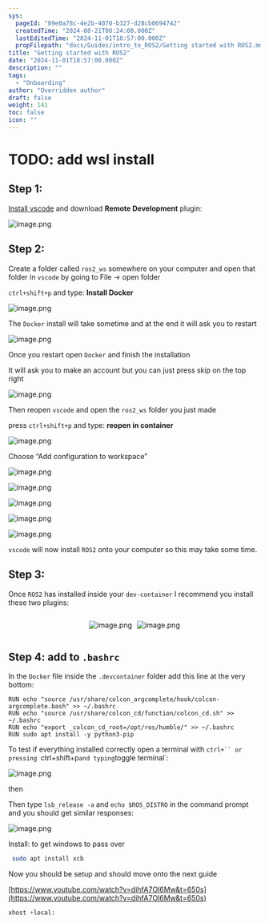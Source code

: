 ```yaml
---
sys:
  pageId: "89e0a78c-4e2b-4070-b327-d28cb0694742"
  createdTime: "2024-08-21T00:24:00.000Z"
  lastEditedTime: "2024-11-01T18:57:00.000Z"
  propFilepath: "docs/Guides/intro_to_ROS2/Getting started with ROS2.md"
title: "Getting started with ROS2"
date: "2024-11-01T18:57:00.000Z"
description: ""
tags:
  - "Onboarding"
author: "Overridden author"
draft: false
weight: 141
toc: false
icon: ""
---
```


# TODO: add wsl install

## Step 1:

[Install vscode](https://code.visualstudio.com/download) and download **Remote Development** plugin:

![image.png](https://prod-files-secure.s3.us-west-2.amazonaws.com/d518164a-d88e-44d1-a4ee-3adb3bd8bce0/efb52993-1881-4a40-b95e-6f020334f022/image.png?X-Amz-Algorithm=AWS4-HMAC-SHA256&X-Amz-Content-Sha256=UNSIGNED-PAYLOAD&X-Amz-Credential=ASIAZI2LB466VG5ZZPIP%2F20250317%2Fus-west-2%2Fs3%2Faws4_request&X-Amz-Date=20250317T140848Z&X-Amz-Expires=3600&X-Amz-Security-Token=IQoJb3JpZ2luX2VjEO7%2F%2F%2F%2F%2F%2F%2F%2F%2F%2FwEaCXVzLXdlc3QtMiJHMEUCIDhkwgIrMYAtCGnQzmCvvB2E%2BbaRXAkrV97kACalK7k7AiEA6xzTSMj7L6M8O2M0SzaRST1q5vzuU7iSbiGIbAHYpjoq%2FwMIRxAAGgw2Mzc0MjMxODM4MDUiDF12i58g7YY4LFTSByrcAyEP5puUEtcCElDNI8hmZimah73P%2BpKy%2F4hYDdU%2FqosIJvXqDq09zEf8PezcmK%2BpYTN7I2kNK6lgNqYiviLUjpj5XYC%2FcKUYgTXSAYU3eXLQVzc2NpRvVFbCA%2Bp095Fkfr%2BpaGou5oTvH9sn%2Fkl8nNdcJN02B4e5XjFyB%2BOYRvAG61zKBFesPQKVqxlt2iv4V5AHd3dxbfG%2FQUXqh7BVE%2FZYVjpMvE5aIYNQrYaggOZUAEfaFZAOzipa0xBtmhhiAabJIdOf7flHQz61PQ2nTqpE5FbW0d4U49jZ1vVdc%2FYbujAtKHK51TxeOiMTPCpD8tv8D3juPK1smixBFK4F3A%2F8d82IC7lQg1c0n0IESOYgbcCtjCmMHO3%2Fb6zlTxaQ6x2700SFNZlrNSMphgoC1EUF7Frm4gAVGi6e0UcM%2BeMlhOH0bEMkupZBW%2FzXDp8yuMXF92UOTIAa4A26KZ3oHPFwZWj9FTVVTjcu3jn2cADI0pdPuIBVvq64eQuGE3e1Bx%2FsAYWWhYLuB9f5U%2BGJgK1mYiUzTezlQktmoDGojm6tDRW1FT7yU9u8LJtKQUpYMByaucffi2oZej84JrSRcoBSIExnSUk3FV6iHHrqu2q2uZ5%2BWOzG7EO1%2FDQXMO7J4L4GOqUBCAbh5%2F7J%2FBpiO9H3Kc4su1gvjiDEufyV4qNs5ILgtyMbcryWFd4LC9Woht6NQ5pDVa58Oa7HhPyPRQCqmh1sgr5Q2GJ%2BlxLuRA38l64Jq5z%2BN8D3Ij6OCIgHfDyar1qQUpcQJLl8ke0fHxgrwSgNKRnFZQ4WH5Jn5O8jVmumWKu4ZYRQqeU2oLexqwBB2CnBp3GP3bzzwYjBhzwQa7PTOmy96mEb&X-Amz-Signature=4172ae987268e8e46ecd46a25f2cfc749766ae2291c2df150ee14c1f68ffffa4&X-Amz-SignedHeaders=host&x-id=GetObject)

## Step 2:

Create a folder called `ros2_ws` somewhere on your computer and open that folder in `vscode` by going to File → open folder 

`ctrl+shift+p` and type: **Install Docker**

![image.png](https://prod-files-secure.s3.us-west-2.amazonaws.com/d518164a-d88e-44d1-a4ee-3adb3bd8bce0/2269dc0e-1cd5-47ff-bceb-c04ad9b2eab0/image.png?X-Amz-Algorithm=AWS4-HMAC-SHA256&X-Amz-Content-Sha256=UNSIGNED-PAYLOAD&X-Amz-Credential=ASIAZI2LB466VG5ZZPIP%2F20250317%2Fus-west-2%2Fs3%2Faws4_request&X-Amz-Date=20250317T140848Z&X-Amz-Expires=3600&X-Amz-Security-Token=IQoJb3JpZ2luX2VjEO7%2F%2F%2F%2F%2F%2F%2F%2F%2F%2FwEaCXVzLXdlc3QtMiJHMEUCIDhkwgIrMYAtCGnQzmCvvB2E%2BbaRXAkrV97kACalK7k7AiEA6xzTSMj7L6M8O2M0SzaRST1q5vzuU7iSbiGIbAHYpjoq%2FwMIRxAAGgw2Mzc0MjMxODM4MDUiDF12i58g7YY4LFTSByrcAyEP5puUEtcCElDNI8hmZimah73P%2BpKy%2F4hYDdU%2FqosIJvXqDq09zEf8PezcmK%2BpYTN7I2kNK6lgNqYiviLUjpj5XYC%2FcKUYgTXSAYU3eXLQVzc2NpRvVFbCA%2Bp095Fkfr%2BpaGou5oTvH9sn%2Fkl8nNdcJN02B4e5XjFyB%2BOYRvAG61zKBFesPQKVqxlt2iv4V5AHd3dxbfG%2FQUXqh7BVE%2FZYVjpMvE5aIYNQrYaggOZUAEfaFZAOzipa0xBtmhhiAabJIdOf7flHQz61PQ2nTqpE5FbW0d4U49jZ1vVdc%2FYbujAtKHK51TxeOiMTPCpD8tv8D3juPK1smixBFK4F3A%2F8d82IC7lQg1c0n0IESOYgbcCtjCmMHO3%2Fb6zlTxaQ6x2700SFNZlrNSMphgoC1EUF7Frm4gAVGi6e0UcM%2BeMlhOH0bEMkupZBW%2FzXDp8yuMXF92UOTIAa4A26KZ3oHPFwZWj9FTVVTjcu3jn2cADI0pdPuIBVvq64eQuGE3e1Bx%2FsAYWWhYLuB9f5U%2BGJgK1mYiUzTezlQktmoDGojm6tDRW1FT7yU9u8LJtKQUpYMByaucffi2oZej84JrSRcoBSIExnSUk3FV6iHHrqu2q2uZ5%2BWOzG7EO1%2FDQXMO7J4L4GOqUBCAbh5%2F7J%2FBpiO9H3Kc4su1gvjiDEufyV4qNs5ILgtyMbcryWFd4LC9Woht6NQ5pDVa58Oa7HhPyPRQCqmh1sgr5Q2GJ%2BlxLuRA38l64Jq5z%2BN8D3Ij6OCIgHfDyar1qQUpcQJLl8ke0fHxgrwSgNKRnFZQ4WH5Jn5O8jVmumWKu4ZYRQqeU2oLexqwBB2CnBp3GP3bzzwYjBhzwQa7PTOmy96mEb&X-Amz-Signature=87e66ac1a3c5532b06fa260a700924fbc34002183d94bfee86ad0c63deff0ba7&X-Amz-SignedHeaders=host&x-id=GetObject)

The `Docker` install will take sometime and at the end it will ask you to restart

![image.png](https://prod-files-secure.s3.us-west-2.amazonaws.com/d518164a-d88e-44d1-a4ee-3adb3bd8bce0/ed233f78-be33-4b1f-b89c-9c346c0e961e/image.png?X-Amz-Algorithm=AWS4-HMAC-SHA256&X-Amz-Content-Sha256=UNSIGNED-PAYLOAD&X-Amz-Credential=ASIAZI2LB466VG5ZZPIP%2F20250317%2Fus-west-2%2Fs3%2Faws4_request&X-Amz-Date=20250317T140848Z&X-Amz-Expires=3600&X-Amz-Security-Token=IQoJb3JpZ2luX2VjEO7%2F%2F%2F%2F%2F%2F%2F%2F%2F%2FwEaCXVzLXdlc3QtMiJHMEUCIDhkwgIrMYAtCGnQzmCvvB2E%2BbaRXAkrV97kACalK7k7AiEA6xzTSMj7L6M8O2M0SzaRST1q5vzuU7iSbiGIbAHYpjoq%2FwMIRxAAGgw2Mzc0MjMxODM4MDUiDF12i58g7YY4LFTSByrcAyEP5puUEtcCElDNI8hmZimah73P%2BpKy%2F4hYDdU%2FqosIJvXqDq09zEf8PezcmK%2BpYTN7I2kNK6lgNqYiviLUjpj5XYC%2FcKUYgTXSAYU3eXLQVzc2NpRvVFbCA%2Bp095Fkfr%2BpaGou5oTvH9sn%2Fkl8nNdcJN02B4e5XjFyB%2BOYRvAG61zKBFesPQKVqxlt2iv4V5AHd3dxbfG%2FQUXqh7BVE%2FZYVjpMvE5aIYNQrYaggOZUAEfaFZAOzipa0xBtmhhiAabJIdOf7flHQz61PQ2nTqpE5FbW0d4U49jZ1vVdc%2FYbujAtKHK51TxeOiMTPCpD8tv8D3juPK1smixBFK4F3A%2F8d82IC7lQg1c0n0IESOYgbcCtjCmMHO3%2Fb6zlTxaQ6x2700SFNZlrNSMphgoC1EUF7Frm4gAVGi6e0UcM%2BeMlhOH0bEMkupZBW%2FzXDp8yuMXF92UOTIAa4A26KZ3oHPFwZWj9FTVVTjcu3jn2cADI0pdPuIBVvq64eQuGE3e1Bx%2FsAYWWhYLuB9f5U%2BGJgK1mYiUzTezlQktmoDGojm6tDRW1FT7yU9u8LJtKQUpYMByaucffi2oZej84JrSRcoBSIExnSUk3FV6iHHrqu2q2uZ5%2BWOzG7EO1%2FDQXMO7J4L4GOqUBCAbh5%2F7J%2FBpiO9H3Kc4su1gvjiDEufyV4qNs5ILgtyMbcryWFd4LC9Woht6NQ5pDVa58Oa7HhPyPRQCqmh1sgr5Q2GJ%2BlxLuRA38l64Jq5z%2BN8D3Ij6OCIgHfDyar1qQUpcQJLl8ke0fHxgrwSgNKRnFZQ4WH5Jn5O8jVmumWKu4ZYRQqeU2oLexqwBB2CnBp3GP3bzzwYjBhzwQa7PTOmy96mEb&X-Amz-Signature=304a961b01ff3c00213fe5843c1e727c6d41ddc598870b2364465f4af5ca6d3c&X-Amz-SignedHeaders=host&x-id=GetObject)

Once you restart open `Docker` and finish the installation

It will ask you to make an account but you can just press skip on the top right

![image.png](https://prod-files-secure.s3.us-west-2.amazonaws.com/d518164a-d88e-44d1-a4ee-3adb3bd8bce0/21010ad9-1659-4fd9-9f59-9932a09b2a3d/image.png?X-Amz-Algorithm=AWS4-HMAC-SHA256&X-Amz-Content-Sha256=UNSIGNED-PAYLOAD&X-Amz-Credential=ASIAZI2LB466VG5ZZPIP%2F20250317%2Fus-west-2%2Fs3%2Faws4_request&X-Amz-Date=20250317T140848Z&X-Amz-Expires=3600&X-Amz-Security-Token=IQoJb3JpZ2luX2VjEO7%2F%2F%2F%2F%2F%2F%2F%2F%2F%2FwEaCXVzLXdlc3QtMiJHMEUCIDhkwgIrMYAtCGnQzmCvvB2E%2BbaRXAkrV97kACalK7k7AiEA6xzTSMj7L6M8O2M0SzaRST1q5vzuU7iSbiGIbAHYpjoq%2FwMIRxAAGgw2Mzc0MjMxODM4MDUiDF12i58g7YY4LFTSByrcAyEP5puUEtcCElDNI8hmZimah73P%2BpKy%2F4hYDdU%2FqosIJvXqDq09zEf8PezcmK%2BpYTN7I2kNK6lgNqYiviLUjpj5XYC%2FcKUYgTXSAYU3eXLQVzc2NpRvVFbCA%2Bp095Fkfr%2BpaGou5oTvH9sn%2Fkl8nNdcJN02B4e5XjFyB%2BOYRvAG61zKBFesPQKVqxlt2iv4V5AHd3dxbfG%2FQUXqh7BVE%2FZYVjpMvE5aIYNQrYaggOZUAEfaFZAOzipa0xBtmhhiAabJIdOf7flHQz61PQ2nTqpE5FbW0d4U49jZ1vVdc%2FYbujAtKHK51TxeOiMTPCpD8tv8D3juPK1smixBFK4F3A%2F8d82IC7lQg1c0n0IESOYgbcCtjCmMHO3%2Fb6zlTxaQ6x2700SFNZlrNSMphgoC1EUF7Frm4gAVGi6e0UcM%2BeMlhOH0bEMkupZBW%2FzXDp8yuMXF92UOTIAa4A26KZ3oHPFwZWj9FTVVTjcu3jn2cADI0pdPuIBVvq64eQuGE3e1Bx%2FsAYWWhYLuB9f5U%2BGJgK1mYiUzTezlQktmoDGojm6tDRW1FT7yU9u8LJtKQUpYMByaucffi2oZej84JrSRcoBSIExnSUk3FV6iHHrqu2q2uZ5%2BWOzG7EO1%2FDQXMO7J4L4GOqUBCAbh5%2F7J%2FBpiO9H3Kc4su1gvjiDEufyV4qNs5ILgtyMbcryWFd4LC9Woht6NQ5pDVa58Oa7HhPyPRQCqmh1sgr5Q2GJ%2BlxLuRA38l64Jq5z%2BN8D3Ij6OCIgHfDyar1qQUpcQJLl8ke0fHxgrwSgNKRnFZQ4WH5Jn5O8jVmumWKu4ZYRQqeU2oLexqwBB2CnBp3GP3bzzwYjBhzwQa7PTOmy96mEb&X-Amz-Signature=d67ad9d25236ea7918736980e8b40845e88cdfa50d3de473ab2e8ee11d09d05e&X-Amz-SignedHeaders=host&x-id=GetObject)

Then reopen `vscode` and open the `ros2_ws` folder you just made

press `ctrl+shift+p` and type: **reopen in container**

![image.png](https://prod-files-secure.s3.us-west-2.amazonaws.com/d518164a-d88e-44d1-a4ee-3adb3bd8bce0/4e93b8c2-41ad-488c-8095-c74205196118/image.png?X-Amz-Algorithm=AWS4-HMAC-SHA256&X-Amz-Content-Sha256=UNSIGNED-PAYLOAD&X-Amz-Credential=ASIAZI2LB466VG5ZZPIP%2F20250317%2Fus-west-2%2Fs3%2Faws4_request&X-Amz-Date=20250317T140848Z&X-Amz-Expires=3600&X-Amz-Security-Token=IQoJb3JpZ2luX2VjEO7%2F%2F%2F%2F%2F%2F%2F%2F%2F%2FwEaCXVzLXdlc3QtMiJHMEUCIDhkwgIrMYAtCGnQzmCvvB2E%2BbaRXAkrV97kACalK7k7AiEA6xzTSMj7L6M8O2M0SzaRST1q5vzuU7iSbiGIbAHYpjoq%2FwMIRxAAGgw2Mzc0MjMxODM4MDUiDF12i58g7YY4LFTSByrcAyEP5puUEtcCElDNI8hmZimah73P%2BpKy%2F4hYDdU%2FqosIJvXqDq09zEf8PezcmK%2BpYTN7I2kNK6lgNqYiviLUjpj5XYC%2FcKUYgTXSAYU3eXLQVzc2NpRvVFbCA%2Bp095Fkfr%2BpaGou5oTvH9sn%2Fkl8nNdcJN02B4e5XjFyB%2BOYRvAG61zKBFesPQKVqxlt2iv4V5AHd3dxbfG%2FQUXqh7BVE%2FZYVjpMvE5aIYNQrYaggOZUAEfaFZAOzipa0xBtmhhiAabJIdOf7flHQz61PQ2nTqpE5FbW0d4U49jZ1vVdc%2FYbujAtKHK51TxeOiMTPCpD8tv8D3juPK1smixBFK4F3A%2F8d82IC7lQg1c0n0IESOYgbcCtjCmMHO3%2Fb6zlTxaQ6x2700SFNZlrNSMphgoC1EUF7Frm4gAVGi6e0UcM%2BeMlhOH0bEMkupZBW%2FzXDp8yuMXF92UOTIAa4A26KZ3oHPFwZWj9FTVVTjcu3jn2cADI0pdPuIBVvq64eQuGE3e1Bx%2FsAYWWhYLuB9f5U%2BGJgK1mYiUzTezlQktmoDGojm6tDRW1FT7yU9u8LJtKQUpYMByaucffi2oZej84JrSRcoBSIExnSUk3FV6iHHrqu2q2uZ5%2BWOzG7EO1%2FDQXMO7J4L4GOqUBCAbh5%2F7J%2FBpiO9H3Kc4su1gvjiDEufyV4qNs5ILgtyMbcryWFd4LC9Woht6NQ5pDVa58Oa7HhPyPRQCqmh1sgr5Q2GJ%2BlxLuRA38l64Jq5z%2BN8D3Ij6OCIgHfDyar1qQUpcQJLl8ke0fHxgrwSgNKRnFZQ4WH5Jn5O8jVmumWKu4ZYRQqeU2oLexqwBB2CnBp3GP3bzzwYjBhzwQa7PTOmy96mEb&X-Amz-Signature=dd13eeabc8311a44fdbea6395898ed832e47951d956b9b30cc7910cb5f1a1786&X-Amz-SignedHeaders=host&x-id=GetObject)

Choose “Add configuration to workspace”

![image.png](https://prod-files-secure.s3.us-west-2.amazonaws.com/d518164a-d88e-44d1-a4ee-3adb3bd8bce0/9560b282-5060-4989-ba37-97e7b2c22476/image.png?X-Amz-Algorithm=AWS4-HMAC-SHA256&X-Amz-Content-Sha256=UNSIGNED-PAYLOAD&X-Amz-Credential=ASIAZI2LB466VG5ZZPIP%2F20250317%2Fus-west-2%2Fs3%2Faws4_request&X-Amz-Date=20250317T140848Z&X-Amz-Expires=3600&X-Amz-Security-Token=IQoJb3JpZ2luX2VjEO7%2F%2F%2F%2F%2F%2F%2F%2F%2F%2FwEaCXVzLXdlc3QtMiJHMEUCIDhkwgIrMYAtCGnQzmCvvB2E%2BbaRXAkrV97kACalK7k7AiEA6xzTSMj7L6M8O2M0SzaRST1q5vzuU7iSbiGIbAHYpjoq%2FwMIRxAAGgw2Mzc0MjMxODM4MDUiDF12i58g7YY4LFTSByrcAyEP5puUEtcCElDNI8hmZimah73P%2BpKy%2F4hYDdU%2FqosIJvXqDq09zEf8PezcmK%2BpYTN7I2kNK6lgNqYiviLUjpj5XYC%2FcKUYgTXSAYU3eXLQVzc2NpRvVFbCA%2Bp095Fkfr%2BpaGou5oTvH9sn%2Fkl8nNdcJN02B4e5XjFyB%2BOYRvAG61zKBFesPQKVqxlt2iv4V5AHd3dxbfG%2FQUXqh7BVE%2FZYVjpMvE5aIYNQrYaggOZUAEfaFZAOzipa0xBtmhhiAabJIdOf7flHQz61PQ2nTqpE5FbW0d4U49jZ1vVdc%2FYbujAtKHK51TxeOiMTPCpD8tv8D3juPK1smixBFK4F3A%2F8d82IC7lQg1c0n0IESOYgbcCtjCmMHO3%2Fb6zlTxaQ6x2700SFNZlrNSMphgoC1EUF7Frm4gAVGi6e0UcM%2BeMlhOH0bEMkupZBW%2FzXDp8yuMXF92UOTIAa4A26KZ3oHPFwZWj9FTVVTjcu3jn2cADI0pdPuIBVvq64eQuGE3e1Bx%2FsAYWWhYLuB9f5U%2BGJgK1mYiUzTezlQktmoDGojm6tDRW1FT7yU9u8LJtKQUpYMByaucffi2oZej84JrSRcoBSIExnSUk3FV6iHHrqu2q2uZ5%2BWOzG7EO1%2FDQXMO7J4L4GOqUBCAbh5%2F7J%2FBpiO9H3Kc4su1gvjiDEufyV4qNs5ILgtyMbcryWFd4LC9Woht6NQ5pDVa58Oa7HhPyPRQCqmh1sgr5Q2GJ%2BlxLuRA38l64Jq5z%2BN8D3Ij6OCIgHfDyar1qQUpcQJLl8ke0fHxgrwSgNKRnFZQ4WH5Jn5O8jVmumWKu4ZYRQqeU2oLexqwBB2CnBp3GP3bzzwYjBhzwQa7PTOmy96mEb&X-Amz-Signature=5587e721107efeffcb508ecb197e0f8e36b6be944464a1c194b0b3e972da75ab&X-Amz-SignedHeaders=host&x-id=GetObject)

![image.png](https://prod-files-secure.s3.us-west-2.amazonaws.com/d518164a-d88e-44d1-a4ee-3adb3bd8bce0/2ee63f81-886b-48e8-a553-dc6e5eac99e4/image.png?X-Amz-Algorithm=AWS4-HMAC-SHA256&X-Amz-Content-Sha256=UNSIGNED-PAYLOAD&X-Amz-Credential=ASIAZI2LB466VG5ZZPIP%2F20250317%2Fus-west-2%2Fs3%2Faws4_request&X-Amz-Date=20250317T140848Z&X-Amz-Expires=3600&X-Amz-Security-Token=IQoJb3JpZ2luX2VjEO7%2F%2F%2F%2F%2F%2F%2F%2F%2F%2FwEaCXVzLXdlc3QtMiJHMEUCIDhkwgIrMYAtCGnQzmCvvB2E%2BbaRXAkrV97kACalK7k7AiEA6xzTSMj7L6M8O2M0SzaRST1q5vzuU7iSbiGIbAHYpjoq%2FwMIRxAAGgw2Mzc0MjMxODM4MDUiDF12i58g7YY4LFTSByrcAyEP5puUEtcCElDNI8hmZimah73P%2BpKy%2F4hYDdU%2FqosIJvXqDq09zEf8PezcmK%2BpYTN7I2kNK6lgNqYiviLUjpj5XYC%2FcKUYgTXSAYU3eXLQVzc2NpRvVFbCA%2Bp095Fkfr%2BpaGou5oTvH9sn%2Fkl8nNdcJN02B4e5XjFyB%2BOYRvAG61zKBFesPQKVqxlt2iv4V5AHd3dxbfG%2FQUXqh7BVE%2FZYVjpMvE5aIYNQrYaggOZUAEfaFZAOzipa0xBtmhhiAabJIdOf7flHQz61PQ2nTqpE5FbW0d4U49jZ1vVdc%2FYbujAtKHK51TxeOiMTPCpD8tv8D3juPK1smixBFK4F3A%2F8d82IC7lQg1c0n0IESOYgbcCtjCmMHO3%2Fb6zlTxaQ6x2700SFNZlrNSMphgoC1EUF7Frm4gAVGi6e0UcM%2BeMlhOH0bEMkupZBW%2FzXDp8yuMXF92UOTIAa4A26KZ3oHPFwZWj9FTVVTjcu3jn2cADI0pdPuIBVvq64eQuGE3e1Bx%2FsAYWWhYLuB9f5U%2BGJgK1mYiUzTezlQktmoDGojm6tDRW1FT7yU9u8LJtKQUpYMByaucffi2oZej84JrSRcoBSIExnSUk3FV6iHHrqu2q2uZ5%2BWOzG7EO1%2FDQXMO7J4L4GOqUBCAbh5%2F7J%2FBpiO9H3Kc4su1gvjiDEufyV4qNs5ILgtyMbcryWFd4LC9Woht6NQ5pDVa58Oa7HhPyPRQCqmh1sgr5Q2GJ%2BlxLuRA38l64Jq5z%2BN8D3Ij6OCIgHfDyar1qQUpcQJLl8ke0fHxgrwSgNKRnFZQ4WH5Jn5O8jVmumWKu4ZYRQqeU2oLexqwBB2CnBp3GP3bzzwYjBhzwQa7PTOmy96mEb&X-Amz-Signature=c85828519c7be36686a998e712dcd61a21b92a7bf15b85b3daf93ece43611924&X-Amz-SignedHeaders=host&x-id=GetObject)

![image.png](https://prod-files-secure.s3.us-west-2.amazonaws.com/d518164a-d88e-44d1-a4ee-3adb3bd8bce0/ae1580b2-b048-407e-aed9-b584224a7a04/image.png?X-Amz-Algorithm=AWS4-HMAC-SHA256&X-Amz-Content-Sha256=UNSIGNED-PAYLOAD&X-Amz-Credential=ASIAZI2LB466VG5ZZPIP%2F20250317%2Fus-west-2%2Fs3%2Faws4_request&X-Amz-Date=20250317T140848Z&X-Amz-Expires=3600&X-Amz-Security-Token=IQoJb3JpZ2luX2VjEO7%2F%2F%2F%2F%2F%2F%2F%2F%2F%2FwEaCXVzLXdlc3QtMiJHMEUCIDhkwgIrMYAtCGnQzmCvvB2E%2BbaRXAkrV97kACalK7k7AiEA6xzTSMj7L6M8O2M0SzaRST1q5vzuU7iSbiGIbAHYpjoq%2FwMIRxAAGgw2Mzc0MjMxODM4MDUiDF12i58g7YY4LFTSByrcAyEP5puUEtcCElDNI8hmZimah73P%2BpKy%2F4hYDdU%2FqosIJvXqDq09zEf8PezcmK%2BpYTN7I2kNK6lgNqYiviLUjpj5XYC%2FcKUYgTXSAYU3eXLQVzc2NpRvVFbCA%2Bp095Fkfr%2BpaGou5oTvH9sn%2Fkl8nNdcJN02B4e5XjFyB%2BOYRvAG61zKBFesPQKVqxlt2iv4V5AHd3dxbfG%2FQUXqh7BVE%2FZYVjpMvE5aIYNQrYaggOZUAEfaFZAOzipa0xBtmhhiAabJIdOf7flHQz61PQ2nTqpE5FbW0d4U49jZ1vVdc%2FYbujAtKHK51TxeOiMTPCpD8tv8D3juPK1smixBFK4F3A%2F8d82IC7lQg1c0n0IESOYgbcCtjCmMHO3%2Fb6zlTxaQ6x2700SFNZlrNSMphgoC1EUF7Frm4gAVGi6e0UcM%2BeMlhOH0bEMkupZBW%2FzXDp8yuMXF92UOTIAa4A26KZ3oHPFwZWj9FTVVTjcu3jn2cADI0pdPuIBVvq64eQuGE3e1Bx%2FsAYWWhYLuB9f5U%2BGJgK1mYiUzTezlQktmoDGojm6tDRW1FT7yU9u8LJtKQUpYMByaucffi2oZej84JrSRcoBSIExnSUk3FV6iHHrqu2q2uZ5%2BWOzG7EO1%2FDQXMO7J4L4GOqUBCAbh5%2F7J%2FBpiO9H3Kc4su1gvjiDEufyV4qNs5ILgtyMbcryWFd4LC9Woht6NQ5pDVa58Oa7HhPyPRQCqmh1sgr5Q2GJ%2BlxLuRA38l64Jq5z%2BN8D3Ij6OCIgHfDyar1qQUpcQJLl8ke0fHxgrwSgNKRnFZQ4WH5Jn5O8jVmumWKu4ZYRQqeU2oLexqwBB2CnBp3GP3bzzwYjBhzwQa7PTOmy96mEb&X-Amz-Signature=c2e62557d4e99949276f33b0178a268ca2e634754528ee58ba66cb44a527975d&X-Amz-SignedHeaders=host&x-id=GetObject)

![image.png](https://prod-files-secure.s3.us-west-2.amazonaws.com/d518164a-d88e-44d1-a4ee-3adb3bd8bce0/53255b28-f75e-430f-b9e3-c0ac8577e42b/image.png?X-Amz-Algorithm=AWS4-HMAC-SHA256&X-Amz-Content-Sha256=UNSIGNED-PAYLOAD&X-Amz-Credential=ASIAZI2LB466VG5ZZPIP%2F20250317%2Fus-west-2%2Fs3%2Faws4_request&X-Amz-Date=20250317T140848Z&X-Amz-Expires=3600&X-Amz-Security-Token=IQoJb3JpZ2luX2VjEO7%2F%2F%2F%2F%2F%2F%2F%2F%2F%2FwEaCXVzLXdlc3QtMiJHMEUCIDhkwgIrMYAtCGnQzmCvvB2E%2BbaRXAkrV97kACalK7k7AiEA6xzTSMj7L6M8O2M0SzaRST1q5vzuU7iSbiGIbAHYpjoq%2FwMIRxAAGgw2Mzc0MjMxODM4MDUiDF12i58g7YY4LFTSByrcAyEP5puUEtcCElDNI8hmZimah73P%2BpKy%2F4hYDdU%2FqosIJvXqDq09zEf8PezcmK%2BpYTN7I2kNK6lgNqYiviLUjpj5XYC%2FcKUYgTXSAYU3eXLQVzc2NpRvVFbCA%2Bp095Fkfr%2BpaGou5oTvH9sn%2Fkl8nNdcJN02B4e5XjFyB%2BOYRvAG61zKBFesPQKVqxlt2iv4V5AHd3dxbfG%2FQUXqh7BVE%2FZYVjpMvE5aIYNQrYaggOZUAEfaFZAOzipa0xBtmhhiAabJIdOf7flHQz61PQ2nTqpE5FbW0d4U49jZ1vVdc%2FYbujAtKHK51TxeOiMTPCpD8tv8D3juPK1smixBFK4F3A%2F8d82IC7lQg1c0n0IESOYgbcCtjCmMHO3%2Fb6zlTxaQ6x2700SFNZlrNSMphgoC1EUF7Frm4gAVGi6e0UcM%2BeMlhOH0bEMkupZBW%2FzXDp8yuMXF92UOTIAa4A26KZ3oHPFwZWj9FTVVTjcu3jn2cADI0pdPuIBVvq64eQuGE3e1Bx%2FsAYWWhYLuB9f5U%2BGJgK1mYiUzTezlQktmoDGojm6tDRW1FT7yU9u8LJtKQUpYMByaucffi2oZej84JrSRcoBSIExnSUk3FV6iHHrqu2q2uZ5%2BWOzG7EO1%2FDQXMO7J4L4GOqUBCAbh5%2F7J%2FBpiO9H3Kc4su1gvjiDEufyV4qNs5ILgtyMbcryWFd4LC9Woht6NQ5pDVa58Oa7HhPyPRQCqmh1sgr5Q2GJ%2BlxLuRA38l64Jq5z%2BN8D3Ij6OCIgHfDyar1qQUpcQJLl8ke0fHxgrwSgNKRnFZQ4WH5Jn5O8jVmumWKu4ZYRQqeU2oLexqwBB2CnBp3GP3bzzwYjBhzwQa7PTOmy96mEb&X-Amz-Signature=b6aca9d2cd6dcda6a17e4d0b65836b05c3fe26c6624175c3ebdcf824b4a0cfa2&X-Amz-SignedHeaders=host&x-id=GetObject)

![image.png](https://prod-files-secure.s3.us-west-2.amazonaws.com/d518164a-d88e-44d1-a4ee-3adb3bd8bce0/7c562767-5af9-4ffb-97d1-327bcdf4ee00/image.png?X-Amz-Algorithm=AWS4-HMAC-SHA256&X-Amz-Content-Sha256=UNSIGNED-PAYLOAD&X-Amz-Credential=ASIAZI2LB466VG5ZZPIP%2F20250317%2Fus-west-2%2Fs3%2Faws4_request&X-Amz-Date=20250317T140848Z&X-Amz-Expires=3600&X-Amz-Security-Token=IQoJb3JpZ2luX2VjEO7%2F%2F%2F%2F%2F%2F%2F%2F%2F%2FwEaCXVzLXdlc3QtMiJHMEUCIDhkwgIrMYAtCGnQzmCvvB2E%2BbaRXAkrV97kACalK7k7AiEA6xzTSMj7L6M8O2M0SzaRST1q5vzuU7iSbiGIbAHYpjoq%2FwMIRxAAGgw2Mzc0MjMxODM4MDUiDF12i58g7YY4LFTSByrcAyEP5puUEtcCElDNI8hmZimah73P%2BpKy%2F4hYDdU%2FqosIJvXqDq09zEf8PezcmK%2BpYTN7I2kNK6lgNqYiviLUjpj5XYC%2FcKUYgTXSAYU3eXLQVzc2NpRvVFbCA%2Bp095Fkfr%2BpaGou5oTvH9sn%2Fkl8nNdcJN02B4e5XjFyB%2BOYRvAG61zKBFesPQKVqxlt2iv4V5AHd3dxbfG%2FQUXqh7BVE%2FZYVjpMvE5aIYNQrYaggOZUAEfaFZAOzipa0xBtmhhiAabJIdOf7flHQz61PQ2nTqpE5FbW0d4U49jZ1vVdc%2FYbujAtKHK51TxeOiMTPCpD8tv8D3juPK1smixBFK4F3A%2F8d82IC7lQg1c0n0IESOYgbcCtjCmMHO3%2Fb6zlTxaQ6x2700SFNZlrNSMphgoC1EUF7Frm4gAVGi6e0UcM%2BeMlhOH0bEMkupZBW%2FzXDp8yuMXF92UOTIAa4A26KZ3oHPFwZWj9FTVVTjcu3jn2cADI0pdPuIBVvq64eQuGE3e1Bx%2FsAYWWhYLuB9f5U%2BGJgK1mYiUzTezlQktmoDGojm6tDRW1FT7yU9u8LJtKQUpYMByaucffi2oZej84JrSRcoBSIExnSUk3FV6iHHrqu2q2uZ5%2BWOzG7EO1%2FDQXMO7J4L4GOqUBCAbh5%2F7J%2FBpiO9H3Kc4su1gvjiDEufyV4qNs5ILgtyMbcryWFd4LC9Woht6NQ5pDVa58Oa7HhPyPRQCqmh1sgr5Q2GJ%2BlxLuRA38l64Jq5z%2BN8D3Ij6OCIgHfDyar1qQUpcQJLl8ke0fHxgrwSgNKRnFZQ4WH5Jn5O8jVmumWKu4ZYRQqeU2oLexqwBB2CnBp3GP3bzzwYjBhzwQa7PTOmy96mEb&X-Amz-Signature=01ac4101ee04e0b27b713dbb19de7ed7848554cabfab1174a92e6b26dd7d0066&X-Amz-SignedHeaders=host&x-id=GetObject)

`vscode` will now install `ROS2` onto your computer so this may take some time.

## Step 3:

Once `ROS2` has installed inside your `dev-container` I recommend you install these two plugins:

<div style="display: flex;flex-direction: row; column-gap:10px; max-width: 630px;justify-content: center;">
<div>

![image.png](https://prod-files-secure.s3.us-west-2.amazonaws.com/d518164a-d88e-44d1-a4ee-3adb3bd8bce0/3fc3d550-5a54-4ba1-ba6b-faa01cdb7369/image.png?X-Amz-Algorithm=AWS4-HMAC-SHA256&X-Amz-Content-Sha256=UNSIGNED-PAYLOAD&X-Amz-Credential=ASIAZI2LB466QZ3WIFGJ%2F20250317%2Fus-west-2%2Fs3%2Faws4_request&X-Amz-Date=20250317T140850Z&X-Amz-Expires=3600&X-Amz-Security-Token=IQoJb3JpZ2luX2VjEO7%2F%2F%2F%2F%2F%2F%2F%2F%2F%2FwEaCXVzLXdlc3QtMiJGMEQCIBo5CKRbfR%2FDwVsDVnUUCkyx5J3aV9KhkPYIjozu%2FcmmAiA8Ok8WdMVuTsj1q2PviNgVHh3X1jk5YzA4O0i2SJoL4Cr%2FAwhHEAAaDDYzNzQyMzE4MzgwNSIMdQPM%2B9vZcGlHy2ILKtwDQhSNoeSA07hG7bZPdHV4B70N3RaDi4ksKJ1i6an5yi8UQJRew6T6irkj2l23iTPnbBFpr9j3Ci2hBvjMI3atAZqcpLw4FH90FQJi%2Fnn1YFo81EDvLoSZVxgY5bJqH2Id8Kndi%2B2yFm1Xfifjuat%2FH%2BEQVsNZa2QJGE6kuOwSAOWGyhI1vnJ6djHth3WsH%2Bz9kJT6EZTsQ9HRcu5UBJIKtSTUs9CJDyLeD1ZHDHTnBG3eKRwv6zfoRKnVo6LvN0DUeNaUUphxwx8AUh0ihz8aRxgRmbvnBxxD3Tg1U0asscUy5S%2FTQt5zY%2FQrVjUvaDFC9XC7zhqU7S2Pta9TY8%2FUxoKD%2Bf9jD0Z1alk7HURAWiKMj8XDRWvq%2BmjkhW24pUqBgqB%2BJbCn61g56FZqtEO1XMd3TZUI1Qp44U25ayZqMf7uzeacOrg4ah34TuePUSqsEeIilHST9IyAR51uM5kt05Er49vGeK2zNIFRpxjVP3c57eiEmITa27mr9PgiKF5x1syDPfQiaLVztApfQQrKQtZQT%2B%2FVexjB28FdFqyVVnsgjGkmhe%2BUMbbCHCDPMRYWJfUeijXA2K%2Bdmg3t9UTLGuyqC6thpmWvLqF5qdB4D8ueKjMRiQ6tcp5a8xcwr8rgvgY6pgH5n7V5lMIBK0JYCbbcuQngX0ZavHa%2BWOFmHHWaF7Kv%2BykQJlFiHManPZnxHxAk3Pl5NS9stity4qFLa8z8LEisYwHGuIMOkXTMPe5v6uYeJIq5O%2BaxQPmXYzYiYgSZEP2ZYRJWRlxC9EU52TfMq1Q2xFPQ9nmzskjvfvchL7riqYACtI32MGV82FcFwjBldG7KjIw0TKCtF6Ezno7Cil2AbQplNFFX&X-Amz-Signature=658f7e4c3c1eaabdb15e8663392a5a4d7f07b68ee614f85cc6bbf1b1d6aba2d3&X-Amz-SignedHeaders=host&x-id=GetObject)

</div>
<div>

![image.png](https://prod-files-secure.s3.us-west-2.amazonaws.com/d518164a-d88e-44d1-a4ee-3adb3bd8bce0/d994cc66-13c2-4093-a5a3-f84cf4601a82/image.png?X-Amz-Algorithm=AWS4-HMAC-SHA256&X-Amz-Content-Sha256=UNSIGNED-PAYLOAD&X-Amz-Credential=ASIAZI2LB466VBT2NQSE%2F20250317%2Fus-west-2%2Fs3%2Faws4_request&X-Amz-Date=20250317T140851Z&X-Amz-Expires=3600&X-Amz-Security-Token=IQoJb3JpZ2luX2VjEO7%2F%2F%2F%2F%2F%2F%2F%2F%2F%2FwEaCXVzLXdlc3QtMiJHMEUCID11kbgKW8%2BetxA3iyr0dRbkEKKmDiYV53lqGX2F%2FPs%2FAiEAn8WYCAGiha%2F1ddyHrxoEu05%2BaxYBgtfoJF%2FBfMbN06oq%2FwMIRxAAGgw2Mzc0MjMxODM4MDUiDB%2BNSeevZW3VVnOeJyrcA%2BrfQ3FR0gTpeLTKhhAKJiMVFE7fX1WGwHih%2F110HY3uyACPbhxnAIC5e5WC8n2I4OjPRwGqoU9LuBKztV1zbjqFEyHD%2FjQiYa5ay9x8WGU3dY%2BWcikNNdkMa2HeZHk6EINIZmtnDkoNyLeQeB%2BKMP8J1rVQ3MDweWH7eaeofn6lXCbBXy4S%2BSSk6EFW%2FredNTrjE0zW0WtLXfJEZa%2BEEm72Ib%2FxQq8o5sDHXv9D1501pEyPC3e4hr1Lo%2BgKKuFPcFy%2B10MT551i2OjvEjLcklCJHn0aLMk4ox4l8AJz2kgpKT1PnM0m6wK9LcWq5lROJAzYPcKcZqWtWw4pbVKd7Y%2BfOoAxpJudEN1gcwPyYcizVHoz1Ar9X2Sia5c%2Bw%2Br4gUhwx4D8cDD8Wxuy47oHAVPXLMqpZrM1MmNDPUlIhXfiTJGC0gjOmuJ63bDQL3v%2B1adjSc30O3NkWqYsJduMs3rZ%2B98ILeeu0JTZfrLYV%2BKPBGFbKR0o%2BcQkDt%2B4yLEKRap0GEizJjMg7NLd5CjbVzuXoP3Vg%2Bpx%2B7C2GaR3FhJA6ySJJO1JuTbrT5Kx6sb%2BPlsNCeafogB8FhrI4GeIxDGTvPxIVwWpy%2BMskpEBOehVMNqki3GFtmZJtObKMMrJ4L4GOqUB5HkoXYBqq0YdRfys31KCyMcflwPedkesfqd2n9mvR0feWTgxle0Gdfl49ca5VQL1AVCesZ7%2BhLMOi2HOO%2FlydC10ITzkDx1oG8LWufXCqOP83RaUkfj6h6lMM89jM96DLy3eKLGTHTnd5pjDOWYyNnHxwpW6tTBwak0zqRvbXJoYfaX9wcjiGdK0SX0oZIo3QDZfL%2FNLQuv2YsMkqaROZAgsoWvg&X-Amz-Signature=262003003e64f071fa58354ebab7cc2626c5050c486861cef9365d816b91bbcd&X-Amz-SignedHeaders=host&x-id=GetObject)

</div>
</div>

## Step 4: add to `.bashrc`

In the `Docker` file inside the `.devcontainer` folder add this line at the very bottom: 

```docker
RUN echo "source /usr/share/colcon_argcomplete/hook/colcon-argcomplete.bash" >> ~/.bashrc
RUN echo "source /usr/share/colcon_cd/function/colcon_cd.sh" >> ~/.bashrc
RUN echo "export _colcon_cd_root=/opt/ros/humble/" >> ~/.bashrc
RUN sudo apt install -y python3-pip 
```

To test if everything installed correctly open a terminal with `ctrl+`` or pressing `ctrl+shift+p` and typing `toggle terminal`:

![image.png](https://prod-files-secure.s3.us-west-2.amazonaws.com/d518164a-d88e-44d1-a4ee-3adb3bd8bce0/6a4943d8-b04e-4c02-9a58-775f3384d1a5/image.png?X-Amz-Algorithm=AWS4-HMAC-SHA256&X-Amz-Content-Sha256=UNSIGNED-PAYLOAD&X-Amz-Credential=ASIAZI2LB466VG5ZZPIP%2F20250317%2Fus-west-2%2Fs3%2Faws4_request&X-Amz-Date=20250317T140848Z&X-Amz-Expires=3600&X-Amz-Security-Token=IQoJb3JpZ2luX2VjEO7%2F%2F%2F%2F%2F%2F%2F%2F%2F%2FwEaCXVzLXdlc3QtMiJHMEUCIDhkwgIrMYAtCGnQzmCvvB2E%2BbaRXAkrV97kACalK7k7AiEA6xzTSMj7L6M8O2M0SzaRST1q5vzuU7iSbiGIbAHYpjoq%2FwMIRxAAGgw2Mzc0MjMxODM4MDUiDF12i58g7YY4LFTSByrcAyEP5puUEtcCElDNI8hmZimah73P%2BpKy%2F4hYDdU%2FqosIJvXqDq09zEf8PezcmK%2BpYTN7I2kNK6lgNqYiviLUjpj5XYC%2FcKUYgTXSAYU3eXLQVzc2NpRvVFbCA%2Bp095Fkfr%2BpaGou5oTvH9sn%2Fkl8nNdcJN02B4e5XjFyB%2BOYRvAG61zKBFesPQKVqxlt2iv4V5AHd3dxbfG%2FQUXqh7BVE%2FZYVjpMvE5aIYNQrYaggOZUAEfaFZAOzipa0xBtmhhiAabJIdOf7flHQz61PQ2nTqpE5FbW0d4U49jZ1vVdc%2FYbujAtKHK51TxeOiMTPCpD8tv8D3juPK1smixBFK4F3A%2F8d82IC7lQg1c0n0IESOYgbcCtjCmMHO3%2Fb6zlTxaQ6x2700SFNZlrNSMphgoC1EUF7Frm4gAVGi6e0UcM%2BeMlhOH0bEMkupZBW%2FzXDp8yuMXF92UOTIAa4A26KZ3oHPFwZWj9FTVVTjcu3jn2cADI0pdPuIBVvq64eQuGE3e1Bx%2FsAYWWhYLuB9f5U%2BGJgK1mYiUzTezlQktmoDGojm6tDRW1FT7yU9u8LJtKQUpYMByaucffi2oZej84JrSRcoBSIExnSUk3FV6iHHrqu2q2uZ5%2BWOzG7EO1%2FDQXMO7J4L4GOqUBCAbh5%2F7J%2FBpiO9H3Kc4su1gvjiDEufyV4qNs5ILgtyMbcryWFd4LC9Woht6NQ5pDVa58Oa7HhPyPRQCqmh1sgr5Q2GJ%2BlxLuRA38l64Jq5z%2BN8D3Ij6OCIgHfDyar1qQUpcQJLl8ke0fHxgrwSgNKRnFZQ4WH5Jn5O8jVmumWKu4ZYRQqeU2oLexqwBB2CnBp3GP3bzzwYjBhzwQa7PTOmy96mEb&X-Amz-Signature=220faf7b0edc3cf4442ce4cb8e9d25fb63541dd0e49e709478bb03d31695eebb&X-Amz-SignedHeaders=host&x-id=GetObject)

then 

Then type `lsb_release -a` and `echo $ROS_DISTRO` in the command prompt and you should get similar responses:

![image.png](https://prod-files-secure.s3.us-west-2.amazonaws.com/d518164a-d88e-44d1-a4ee-3adb3bd8bce0/3e635dec-a805-4e85-8b9e-d000e5b71a4e/image.png?X-Amz-Algorithm=AWS4-HMAC-SHA256&X-Amz-Content-Sha256=UNSIGNED-PAYLOAD&X-Amz-Credential=ASIAZI2LB466VG5ZZPIP%2F20250317%2Fus-west-2%2Fs3%2Faws4_request&X-Amz-Date=20250317T140848Z&X-Amz-Expires=3600&X-Amz-Security-Token=IQoJb3JpZ2luX2VjEO7%2F%2F%2F%2F%2F%2F%2F%2F%2F%2FwEaCXVzLXdlc3QtMiJHMEUCIDhkwgIrMYAtCGnQzmCvvB2E%2BbaRXAkrV97kACalK7k7AiEA6xzTSMj7L6M8O2M0SzaRST1q5vzuU7iSbiGIbAHYpjoq%2FwMIRxAAGgw2Mzc0MjMxODM4MDUiDF12i58g7YY4LFTSByrcAyEP5puUEtcCElDNI8hmZimah73P%2BpKy%2F4hYDdU%2FqosIJvXqDq09zEf8PezcmK%2BpYTN7I2kNK6lgNqYiviLUjpj5XYC%2FcKUYgTXSAYU3eXLQVzc2NpRvVFbCA%2Bp095Fkfr%2BpaGou5oTvH9sn%2Fkl8nNdcJN02B4e5XjFyB%2BOYRvAG61zKBFesPQKVqxlt2iv4V5AHd3dxbfG%2FQUXqh7BVE%2FZYVjpMvE5aIYNQrYaggOZUAEfaFZAOzipa0xBtmhhiAabJIdOf7flHQz61PQ2nTqpE5FbW0d4U49jZ1vVdc%2FYbujAtKHK51TxeOiMTPCpD8tv8D3juPK1smixBFK4F3A%2F8d82IC7lQg1c0n0IESOYgbcCtjCmMHO3%2Fb6zlTxaQ6x2700SFNZlrNSMphgoC1EUF7Frm4gAVGi6e0UcM%2BeMlhOH0bEMkupZBW%2FzXDp8yuMXF92UOTIAa4A26KZ3oHPFwZWj9FTVVTjcu3jn2cADI0pdPuIBVvq64eQuGE3e1Bx%2FsAYWWhYLuB9f5U%2BGJgK1mYiUzTezlQktmoDGojm6tDRW1FT7yU9u8LJtKQUpYMByaucffi2oZej84JrSRcoBSIExnSUk3FV6iHHrqu2q2uZ5%2BWOzG7EO1%2FDQXMO7J4L4GOqUBCAbh5%2F7J%2FBpiO9H3Kc4su1gvjiDEufyV4qNs5ILgtyMbcryWFd4LC9Woht6NQ5pDVa58Oa7HhPyPRQCqmh1sgr5Q2GJ%2BlxLuRA38l64Jq5z%2BN8D3Ij6OCIgHfDyar1qQUpcQJLl8ke0fHxgrwSgNKRnFZQ4WH5Jn5O8jVmumWKu4ZYRQqeU2oLexqwBB2CnBp3GP3bzzwYjBhzwQa7PTOmy96mEb&X-Amz-Signature=bfe41651369370f15e9e7296798ace3b2a66745a39ba88131e48b24dce009d37&X-Amz-SignedHeaders=host&x-id=GetObject)

Install:  to get windows to pass over

```bash
 sudo apt install xcb
```

Now you should be setup and should move onto the next guide 

[https://www.youtube.com/watch?v=dihfA7Ol6Mw&t=650s](https://www.youtube.com/watch?v=dihfA7Ol6Mw&t=650s)

```python
xhost +local:
```
